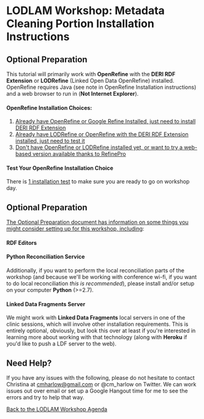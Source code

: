# LODLAM Workshop: Metadata Cleaning Portion Installation Instructions
## Optional Preparation
This tutorial will primarily work with **OpenRefine** with the **DERI RDF Extension** or **LODRefine** (Linked Open Data OpenRefine) installed. OpenRefine requires Java (see note in OpenRefine Installation instructions) and a web browser to run in (**Not Internet Explorer**).

#### OpenRefine Installation Choices:

1. [Already have OpenRefine or Google Refine Installed, just need to install DERI RDF Extension](AddDERIExtension.md)
2. [Already have LODRefine or OpenRefine with the DERI RDF Extension installed, just need to test it](OpenRefineInstallationTest.md)
3. [Don't have OpenRefine or LODRefine installed yet, or want to try a web-based version available thanks to RefinePro](OpenRefineInstallation.md)

#### Test Your OpenRefine Installation Choice
There is [1 installation test](OpenRefineInstallationTest.md) to make sure you are ready to go on workshop day.

## Optional Preparation

[The Optional Preparation document has information on some things you might consider setting up for this workshop, including](OptionalPrep.md):

#### RDF Editors

#### Python Reconciliation Service
Additionally, if you want to perform the local reconciliation parts of the workshop (and because we'll be working with conference wi-fi, if you want to do local reconciliation *this is recommended*), please install and/or setup on your computer **Python** (>=2.7). 

#### Linked Data Fragments Server
We might work with **Linked Data Fragments** local servers in one of the clinic sessions, which will involve other installation requirements. This is entirely optional, obviously, but look this over at least if you're interested in learning more about working with that technology (along with **Heroku** if you'd like to push a LDF server to the web).

## Need Help?
If you have any issues with the following, please do not hesitate to contact Christina at cmharlow@gmail.com or @cm_harlow on Twitter. We can work issues out over email or set up a Google Hangout time for me to see the errors and try to help that way.

[Back to the LODLAM Workshop Agenda](https://github.com/LODLAM/LODLAMTO16)
